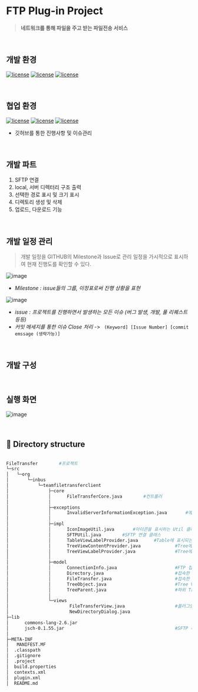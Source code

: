 # FTP Plug-in Project

> **네트워크를 통해 파일을 주고 받는 파일전송 서비스**

<br>

## 개발 환경

 [![license](https://img.shields.io/badge/java-1.8-yellow)](https://img.shields.io/badge/java-1.8-yellow) [![license](https://img.shields.io/badge/eclipse-4.10-green)](https://img.shields.io/badge/eclipse-4.10-green) [![license](https://img.shields.io/badge/windowbuilder-1.9.1-blue)](https://img.shields.io/badge/windowbuilder-1.9.1-blue)

<br>

## 협업 환경 

[![license](https://img.shields.io/badge/git-2.22-yellow.svg)](https://img.shields.io/badge/git-2.22-yellow) [![license](https://img.shields.io/badge/github-github.com%2F2hw%2FTeamPlug--in-green.svg)](https://img.shields.io/badge/github-github.com%2F2hw%2FTeamPlug--in-green) [![license](https://img.shields.io/badge/sourceTree-3.13-blue.svg)](https://img.shields.io/badge/sourceTree-3.13-blue)

+ 깃허브를 통한 진행사항 및 이슈관리

<br>

## 개발 파트
1.  SFTP 연결
2.  local, 서버 디렉터리 구조 출력
3.  선택한 경로 표시 및 크기 표시
4.  디렉토리 생성 및 삭제
5.  업로드, 다운로드 기능

<br>

## 개발 일정 관리
> 개발 일정을 GITHUB의 Milestone과 Issue로 관리
일정을 가시적으로 표시하여 현재 진행도를 확인할 수 있다.


![image](https://user-images.githubusercontent.com/38846776/63754756-5d07a880-c8f0-11e9-9fad-e49740c5084c.png)
 + *Milestone   :  issue들의 그룹,  이정표로써 진행 상황을 표현*

![image](https://user-images.githubusercontent.com/38846776/63754982-bb348b80-c8f0-11e9-8d0a-4ac9ad07ad30.png)
  + *issue  :  프로젝트를 진행하면서 발생하는 모든 이슈 (버그 발생, 개발, 풀 리퀘스트 등등)*
  + *커밋 메세지를 통한 이슈 Close  처리*   ->  ``` (Keyword] [Issue Number] [commit emssage (생략가능)]```



  <br>

## 개발 구성


<br>

## 실행 화면

![image](https://user-images.githubusercontent.com/36910089/63744562-a77e2a80-c8da-11e9-9c4b-0ba902d2b575.png)

<br>


## 📂 Directory structure

```bash
                        
FileTransfer		#프로젝트
└─src
│   └─org
│       └─inbus
│           └─teamfiletransferclient
│               ├─core
│               │      FileTransferCore.java		#컨트롤러
│               │
│               ├─exceptions
│               │      InvalidServerInformationException.java		#예외 처리
│               │
│               ├─impl
│               │      IconImageUtil.java		#아이콘을 표시하는 Util 클래스
│               │      SFTPUtil.java		#SFTP 연결 클래스 
│               │      TableViewLabelProvider.java		#Table에 표시되는 데이터 제어 클래스
│               │      TreeViewContentProvider.java				#Tree에 보여질 노드를 리턴하는 클래스
│               │      TreeViewLabelProvider.java				#Tree에 표시될 노드 제어 클래스
│               │
│               ├─model
│               │      ConnectionInfo.java						#FTP 접속 정보 VO
│               │      Directory.java							#접속한 서버의 디렉터리 VO
│               │      FileTransfer.java						#접속한 서버의 파일 정보 VO
│               │      TreeObject.java							#Tree VO
│               │      TreeParent.java							#하위 Tree VO
│               │
│               └─views
│                       FileTransferView.java					#플러그인 메인 뷰
│				        NewDirectoryDialog.java
├─lib
│      commons-lang-2.6.jar
│      jsch-0.1.55.jar											#SFTP 라이브러리
│
├─META-INF
│   MANIFEST.MF
│  .classpath
│  .gitignore
│  .project
│  build.properties
│  contexts.xml
│  plugin.xml
│  README.md
```
